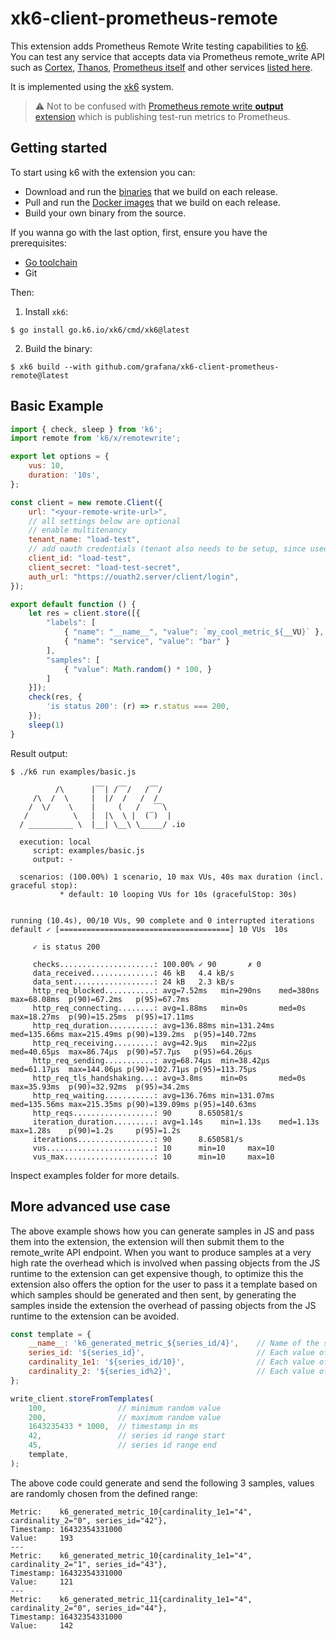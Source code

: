 # xk6-client-prometheus-remote

This extension adds Prometheus Remote Write testing capabilities to [k6](https://go.k6.io/k6). You can test any service that accepts data via Prometheus remote_write API such as [Cortex](https://github.com/cortexproject/cortex), [Thanos](https://github.com/improbable-eng/thanos), [Prometheus itself](https://prometheus.io/docs/prometheus/latest/feature_flags/#remote-write-receiver) and other services [listed here](https://prometheus.io/docs/operating/integrations/#remote-endpoints-and-storage).

It is implemented using the [xk6](https://k6.io/blog/extending-k6-with-xk6/) system.

> :warning: Not to be confused with [Prometheus remote write **output** extension](https://github.com/grafana/xk6-output-prometheus-remote) which is publishing test-run metrics to Prometheus.

## Getting started  

To start using k6 with the extension you can:
- Download and run the [binaries](https://github.com/grafana/xk6-client-prometheus-remote/releases) that we build on each release.
- Pull and run the [Docker images](https://github.com/grafana/xk6-client-prometheus-remote/pkgs/container/xk6-client-prometheus-remote) that we build on each release.
- Build your own binary from the source.

If you wanna go with the last option, first, ensure you have the prerequisites:

- [Go toolchain](https://go101.org/article/go-toolchain.html)
- Git

Then:

1. Install `xk6`:
  ```shell
  $ go install go.k6.io/xk6/cmd/xk6@latest
  ```

2. Build the binary:
  ```shell
  $ xk6 build --with github.com/grafana/xk6-client-prometheus-remote@latest
  ```

## Basic Example

```javascript
import { check, sleep } from 'k6';
import remote from 'k6/x/remotewrite';

export let options = {
    vus: 10,
    duration: '10s',
};

const client = new remote.Client({
    url: "<your-remote-write-url>",
    // all settings below are optional
    // enable multitenancy  
    tenant_name: "load-test",
    // add oauth credentials (tenant also needs to be setup, since used for oauth scope)
    client_id: "load-test",
    client_secret: "load-test-secret",
    auth_url: "https://ouath2.server/client/login",
});

export default function () {
    let res = client.store([{
        "labels": [
            { "name": "__name__", "value": `my_cool_metric_${__VU}` },
            { "name": "service", "value": "bar" }
        ],
        "samples": [
            { "value": Math.random() * 100, }
        ]
    }]);
    check(res, {
        'is status 200': (r) => r.status === 200,
    });
    sleep(1)
}
```

Result output:

```
$ ./k6 run examples/basic.js

          /\      |‾‾| /‾‾/   /‾‾/   
     /\  /  \     |  |/  /   /  /    
    /  \/    \    |     (   /   ‾‾\  
   /          \   |  |\  \ |  (‾)  | 
  / __________ \  |__| \__\ \_____/ .io

  execution: local
     script: examples/basic.js
     output: -

  scenarios: (100.00%) 1 scenario, 10 max VUs, 40s max duration (incl. graceful stop):
           * default: 10 looping VUs for 10s (gracefulStop: 30s)


running (10.4s), 00/10 VUs, 90 complete and 0 interrupted iterations
default ✓ [======================================] 10 VUs  10s

     ✓ is status 200

     checks.....................: 100.00% ✓ 90       ✗ 0   
     data_received..............: 46 kB   4.4 kB/s
     data_sent..................: 24 kB   2.3 kB/s
     http_req_blocked...........: avg=7.52ms   min=290ns    med=380ns    max=68.08ms  p(90)=67.2ms   p(95)=67.7ms  
     http_req_connecting........: avg=1.88ms   min=0s       med=0s       max=18.27ms  p(90)=15.25ms  p(95)=17.11ms 
     http_req_duration..........: avg=136.88ms min=131.24ms med=135.66ms max=215.49ms p(90)=139.2ms  p(95)=140.72ms
     http_req_receiving.........: avg=42.9µs   min=22µs     med=40.65µs  max=86.74µs  p(90)=57.7µs   p(95)=64.26µs 
     http_req_sending...........: avg=68.74µs  min=38.42µs  med=61.17µs  max=144.06µs p(90)=102.71µs p(95)=113.75µs
     http_req_tls_handshaking...: avg=3.8ms    min=0s       med=0s       max=35.93ms  p(90)=32.92ms  p(95)=34.2ms  
     http_req_waiting...........: avg=136.76ms min=131.07ms med=135.56ms max=215.35ms p(90)=139.09ms p(95)=140.63ms
     http_reqs..................: 90      8.650581/s
     iteration_duration.........: avg=1.14s    min=1.13s    med=1.13s    max=1.28s    p(90)=1.2s     p(95)=1.2s    
     iterations.................: 90      8.650581/s
     vus........................: 10      min=10     max=10
     vus_max....................: 10      min=10     max=10
```
Inspect examples folder for more details.

## More advanced use case

The above example shows how you can generate samples in JS and pass them into the extension, the extension will then submit them to the remote_write API endpoint.
When you want to produce samples at a very high rate the overhead which is involved when passing objects from the JS runtime to the extension can get expensive though,
to optimize this the extension also offers the option for the user to pass it a template based on which samples should be generated and then sent,
by generating the samples inside the extension the overhead of passing objects from the JS runtime to the extension can be avoided.

```javascript
const template = {
    __name__: 'k6_generated_metric_${series_id/4}',    // Name of the series.
    series_id: '${series_id}',                         // Each value of this label will match 1 series.
    cardinality_1e1: '${series_id/10}',                // Each value of this label will match 10 series.
    cardinality_2: '${series_id%2}',                   // Each value of this label will match 2 series.
};

write_client.storeFromTemplates(
    100,                // minimum random value
    200,                // maximum random value
    1643235433 * 1000,  // timestamp in ms
    42,                 // series id range start
    45,                 // series id range end
    template,
);
```

The above code could generate and send the following 3 samples, values are randomly chosen from the defined range:

```
Metric:    k6_generated_metric_10{cardinality_1e1="4", cardinality_2="0", series_id="42"},
Timestamp: 16432354331000
Value:     193
---
Metric:    k6_generated_metric_10{cardinality_1e1="4", cardinality_2="1", series_id="43"},
Timestamp: 16432354331000
Value:     121
---
Metric:    k6_generated_metric_11{cardinality_1e1="4", cardinality_2="0", series_id="44"},
Timestamp: 16432354331000
Value:     142
```

